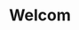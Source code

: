 ---
title: Welcom

description: Looking for a place to stay? We have new, high standard apartments in the hearth of Balestrand. Balconies with an amazing fjord view. Fully furnished, well equipped kitchen and bathroom. Perfect for a small family or if you are looking for a flexible stay.

intro: Looking for a place to stay? We have new, high standard apartments in the hearth of Balestrand. Balconies with an amazing fjord view. Fully furnished, well equipped kitchen and bathroom. Perfect for a small family or if you are looking for a flexible stay.

intro_button: View our apartments

images:
- /images/IMG_6391.jpeg
- /images/holmen.jpg
- /images/jetski.jpg
- /images/IMG_6248.jpg

items:
- title: Rental
  image: /images/IMG_9845-HDR.jpg
  desc: We rent out apartments and jet skis in the center of Balestrand. Perfect for short day trips in the local area.
  button: More information
  url : /en/utleie

- title: Location
  image: /images/balestrand.jpg
  desc: Our apartments are located centrally in Balestrand. With calm and quiet surroundings and an amazing view of the fjord. Balestrand offers beautiful scenery and high mountains with fantastic hiking opportunities. With short distances to grocery stores, tourist information and hiking opurtunities this is a perfect base for a longer stay.
  button: More information
  url : /en/lokasjon

- title: Activities
  image: /images/IMG_6248.jpg
  desc: Balestrand has many hidden treasures to explore. Go hiking in the high mountains, watch the fjord from above, or cruise the fjord, close to the elements. The opportunities are endless.
  button: Find activities in Balestrand. 
  url: /en/aktiviteter

---